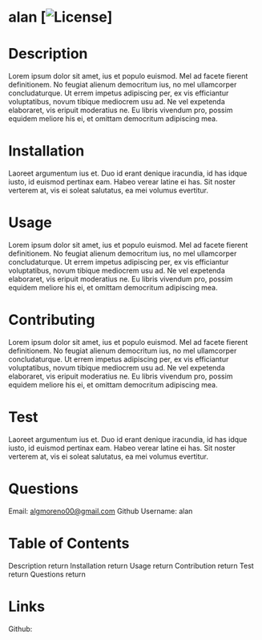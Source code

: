 # alan [![License](https://img.shields.io/badge/License-BSD%201.0-lightblue.svg)]
  # Description
  Lorem ipsum dolor sit amet, ius et populo euismod. Mel ad facete fierent definitionem. No feugiat alienum democritum ius, no mel ullamcorper concludaturque. Ut errem impetus adipiscing per, ex vis efficiantur voluptatibus, novum tibique mediocrem usu ad. Ne vel expetenda elaboraret, vis eripuit moderatius ne. Eu libris vivendum pro, possim equidem meliore his ei, et omittam democritum adipiscing mea.

  # Installation
  Laoreet argumentum ius et. Duo id erant denique iracundia, id has idque iusto, id euismod pertinax eam. Habeo verear latine ei has. Sit noster verterem at, vis ei soleat salutatus, ea mei volumus evertitur.

  # Usage
  Lorem ipsum dolor sit amet, ius et populo euismod. Mel ad facete fierent definitionem. No feugiat alienum democritum ius, no mel ullamcorper concludaturque. Ut errem impetus adipiscing per, ex vis efficiantur voluptatibus, novum tibique mediocrem usu ad. Ne vel expetenda elaboraret, vis eripuit moderatius ne. Eu libris vivendum pro, possim equidem meliore his ei, et omittam democritum adipiscing mea.

  # Contributing
  Lorem ipsum dolor sit amet, ius et populo euismod. Mel ad facete fierent definitionem. No feugiat alienum democritum ius, no mel ullamcorper concludaturque. Ut errem impetus adipiscing per, ex vis efficiantur voluptatibus, novum tibique mediocrem usu ad. Ne vel expetenda elaboraret, vis eripuit moderatius ne. Eu libris vivendum pro, possim equidem meliore his ei, et omittam democritum adipiscing mea.

  # Test
  Laoreet argumentum ius et. Duo id erant denique iracundia, id has idque iusto, id euismod pertinax eam. Habeo verear latine ei has. Sit noster verterem at, vis ei soleat salutatus, ea mei volumus evertitur.

  # Questions
  Email: algmoreno00@gmail.com
  Github Username: alan
  
  # Table of Contents 
  Description  return
  Installation  return 
  Usage  return
  Contribution  return
  Test  return
  Questions  return

# Links 
Github: 